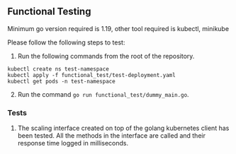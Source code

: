 ## Functional Testing
Minimum go version required is 1.19, other tool required is kubectl, minikube

Please follow the following steps to test:

1. Run the following commands from the root of the repository.
```
kubectl create ns test-namespace
kubectl apply -f functional_test/test-deployment.yaml
kubectl get pods -n test-namespace
```
2. Run the command `go run functional_test/dummy_main.go`.

### Tests

1. The scaling interface created on top of the golang kubernetes client has been tested. All the methods in the interface are called and their response time logged in milliseconds.
